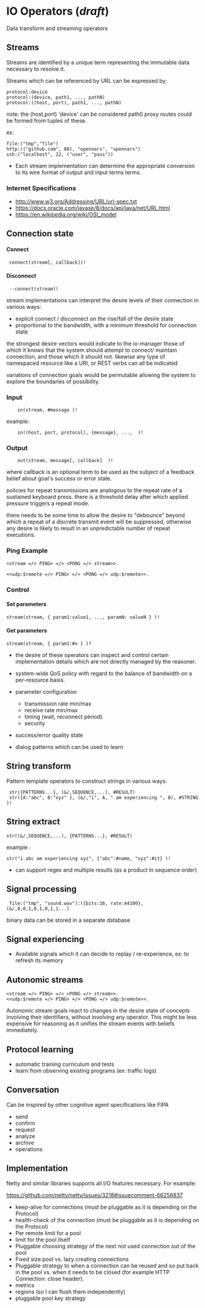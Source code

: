 # IO Operators (_draft_)

Data transform and streaming operators

## Streams

Streams are identified by a unique term
representing the immutable data necessary
to resolve it.

Streams which can be referenced by URL can
be expressed by:

```
protocol:device
protocol:(device, path1, ..., pathN)
protocol:((host, port), path1, ..., pathN)
```
note: the (host,port) 'device' can be considered path0
proxy routes could be formed from tuples of these.

ex:
```
file:("tmp","file")
http:(("github.com", 80), "opennars", "opennars")
ssh:("localhost", 22, ("user", "pass"))
```

 * Each stream implementation can determine
the appropriate conversion to its wire format of
output and input terms terms.


### Internet Specifications
 * http://www.w3.org/Addressing/URL/url-spec.txt
 * https://docs.oracle.com/javase/8/docs/api/java/net/URL.html
 * https://en.wikipedia.org/wiki/OSI_model




## Connection state

#### Connect
```
 connect(stream[, callback])!
```
#### Disconnect
```
 --connect(stream)!
```
 stream implementations can interpret
 the desire levels of their connection
 in various ways:

 * explicit connect / disconnect on the rise/fall of the desire state
 * proportional to the bandwidth, with a minimum threshold for connection state


 the strongest desire vectors would
 indicate to the io-manager those of which it
 knows that the system should attempt to connect/
 maintain connection, and those which it should
 not.  likewise any type of namespaced resource
 like a URI, or REST verbs can all be indicated


 variations of connection goals would be permutable
 allowing the system to explore the boundaries of
 possibility.


### Input
```
    in(stream, #message )!
```

example:
```
    in((host, port, protocol), {message}, ...,  )!
```

### Output

```
    out(stream, message[, callback]  )!
```
where callback is an optional term to be used as the subject of a feedback belief about goal's success or error state.

policies for repeat transmissions are analogous
to the repeat rate of a sustained keyboard press.
there is a threshold delay after which applied
pressure triggers a repeat mode.

there needs to be some time to allow the desire
to "debounce" beyond which a repeat of a discrete
transmit event will be suppressed, otherwise any
desire is likely to result in an unpredictable
number of repeat executions.



### Ping Example

```
<stream =/> PING> =/> <PONG =/> stream>>.
```

```
<<udp:$remote =/> PING> =/> <PONG =/> udp:$remote>>.
```

### Control

#### Set parameters
```
stream(stream, { param1:value1, ..., paramN: valueN } )!
```

#### Get parameters
```
stream(stream, { param1:#x } )?
```

* the desire of these operators can inspect and control
certain implementation details which are not
directly managed by the reasoner.

* system-wide QoS policy with regard to the
balance of bandwidth on a per-resource
basis.

 * parameter configuration

   * transmission rate min/max
   * receive rate min/max
   * timing (wait, reconnect period)
   * security


 * success/error quality state

 * dialog patterns which can be used to learn


## String transform
Pattern template operators to construct strings in various ways:

```
 str({PATTERNS...}, (&/,SEQUENCE,...), #RESULT)
 str({A:"abc", B:"xyz" }, (&/,"i", A, " am experiencing ", B), #STRING )!
```

## String extract

```
str((&/,SEQUENCE,...), {PATTERNS...}, #RESULT)
```

example :
```
str("i abc am experiencing xyz", {"abc":#name, "xyz":#it} )!
```

 * can support regex and multiple results (as a product in sequence order)


## Signal processing


```
 file:("tmp", "sound.wav"):({bits:16, rate:44100}, (&/,0,0,1,0,1,0,1,1...)
```

binary data can be stored in a separate database


## Signal experiencing

 * Available signals which it can decide to replay / re-experience, ex: to refresh its memory


## Autonomic streams

```
<stream =/> PING> =/> <PONG =/> stream>>.
<<udp:$remote =/> PING> =/> <PONG =/> udp:$remote>>.
```

Autonomic stream goals react to changes in the
desire state of concepts involving their identifiers,
without involving any operator.  This might be
less expensive for reasoning as it unifies
the stream events with beliefs immediately.




## Protocol learning

 * automatic training curriculum and tests
 * learn from observing existing programs (ex: traffic logs)

## Conversation
Can be inspired by other cognitive agent specifications like FIPA

 * send
 * confirm
 * request
 * analyze
 * archive
 * operations

## Implementation

Netty and similar libraries supports all I/O features necessary.  For example:

https://github.com/netty/netty/issues/3218#issuecomment-66256837
 * keep-alive for connections (must be pluggable as it is depending on the Protocol)
 * health-check of the connection (must be pluggable as it is depending on the Protocol)
 * Per remote limit for a pool
 * limit for the pool itself
 * Pluggable choosing strategy of the next not used connection out of the pool
 * Fixed size pool vs. lazy creating connections
 * Pluggable strategy to when a connection can be reused and so put back in the pool vs. when it needs to be closed (for example HTTP Connection: close header).
 * metrics
 * regions (so I can flush them independently)
 * pluggable pool key strategy


